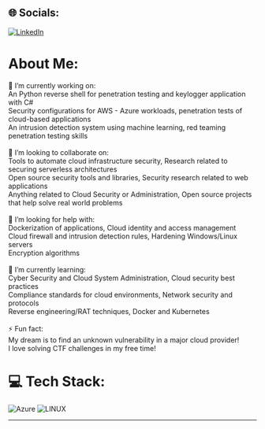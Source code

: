 ## 🌐 Socials:
[![LinkedIn](https://img.shields.io/badge/LinkedIn-%230077B5.svg?logo=linkedin&logoColor=white)](https://linkedin.com/in/lvntdgn) 

# About Me:
🔭 I’m currently working on:<br>An Python reverse shell for penetration testing and keylogger application with C#<br>Security configurations for AWS - Azure workloads, penetration tests of cloud-based applications<br>An intrusion detection system using machine learning, red teaming penetration testing skills<br><br>👯 I’m looking to collaborate on:<br>Tools to automate cloud infrastructure security, Research related to securing serverless architectures<br>Open source security tools and libraries, Security research related to web applications<br>Anything related to Cloud Security or Administration, Open source projects that help solve real world problems<br><br>🤔 I’m looking for help with:<br>Dockerization of applications, Cloud identity and access management<br>Cloud firewall and intrusion detection rules, Hardening Windows/Linux servers<br>Encryption algorithms<br><br>🌱 I’m currently learning:<br>Cyber Security and Cloud System Administration, Cloud security best practices<br>Compliance standards for cloud environments, Network security and protocols<br>Reverse engineering/RAT techniques,  Docker and Kubernetes<br><br>⚡ Fun fact:<br>My dream is to find an unknown vulnerability in a major cloud provider!<br>I love solving CTF challenges in my free time!




# 💻 Tech Stack:
![Azure](https://img.shields.io/badge/azure-%230072C6.svg?style=for-the-badge&logo=azure-devops&logoColor=white)  ![LINUX](https://img.shields.io/badge/Linux-FCC624?style=for-the-badge&logo=linux&logoColor=black)

---
<!-- -->

